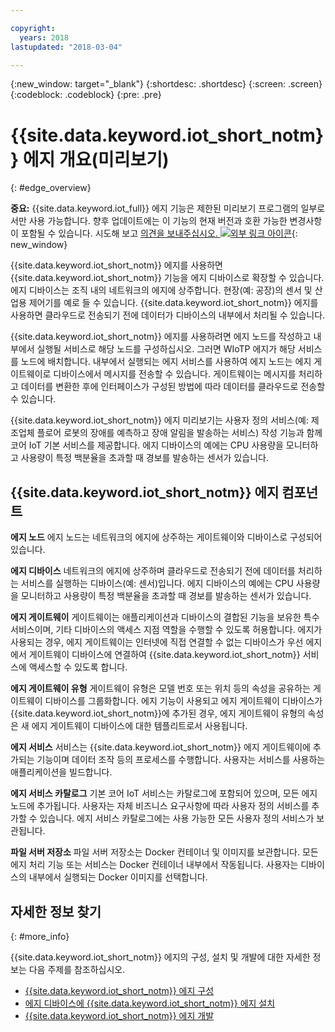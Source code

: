 ```yaml
---

copyright:
  years: 2018
lastupdated: "2018-03-04"

---
```


{:new_window: target="\_blank"}
{:shortdesc: .shortdesc}
{:screen: .screen}
{:codeblock: .codeblock}
{:pre: .pre}


# {{site.data.keyword.iot_short_notm}} 에지 개요(미리보기)
{: #edge_overview}

**중요:** {{site.data.keyword.iot_full}} 에지 기능은 제한된 미리보기 프로그램의 일부로서만 사용 가능합니다. 향후 업데이트에는 이 기능의 현재 버전과 호환 가능한 변경사항이 포함될 수 있습니다. 시도해 보고 [의견을 보내주십시오. ![외부 링크 아이콘](../../../icons/launch-glyph.svg)](https://developer.ibm.com/answers/smart-spaces/17/internet-of-things.html){: new_window}

{{site.data.keyword.iot_short_notm}} 에지를 사용하면 {{site.data.keyword.iot_short_notm}} 기능을 에지 디바이스로 확장할 수 있습니다. 에지 디바이스는 조직 내의 네트워크의 에지에 상주합니다. 현장(예: 공장)의 센서 및 산업용 제어기를 예로 들 수 있습니다. {{site.data.keyword.iot_short_notm}} 에지를 사용하면 클라우드로 전송되기 전에 데이터가 디바이스의 내부에서 처리될 수 있습니다. 

{{site.data.keyword.iot_short_notm}} 에지를 사용하려면 에지 노드를 작성하고 내부에서 실행될 서비스로 해당 노드를 구성하십시오. 그러면 WIoTP 에지가 해당 서비스를 노드에 배치합니다. 내부에서 실행되는 에지 서비스를 사용하여 에지 노드는 에지 게이트웨이로 디바이스에서 메시지를 전송할 수 있습니다. 게이트웨이는 메시지를 처리하고 데이터를 변환한 후에 인터페이스가 구성된 방법에 따라 데이터를 클라우드로 전송할 수 있습니다. 

{{site.data.keyword.iot_short_notm}} 에지 미리보기는 사용자 정의 서비스(예: 제조업체 플로어 로봇의 장애를 예측하고 장애 알림을 발송하는 서비스) 작성 기능과 함께 코어 IoT 기본 서비스를 제공합니다. 에지 디바이스의 예에는 CPU 사용량을 모니터하고 사용량이 특정 백분율을 초과할 때 경보를 발송하는 센서가 있습니다. 

## {{site.data.keyword.iot_short_notm}} 에지 컴포넌트

**에지 노드**
에지 노드는 네트워크의 에지에 상주하는 게이트웨이와 디바이스로 구성되어 있습니다. 

**에지 디바이스**
네트워크의 에지에 상주하며 클라우드로 전송되기 전에 데이터를 처리하는 서비스를 실행하는 디바이스(예: 센서)입니다. 에지 디바이스의 예에는 CPU 사용량을 모니터하고 사용량이 특정 백분율을 초과할 때 경보를 발송하는 센서가 있습니다. 

**에지 게이트웨이**
게이트웨이는 애플리케이션과 디바이스의 결합된 기능을 보유한 특수 서비스이며, 기타 디바이스의 액세스 지점 역할을 수행할 수 있도록 허용합니다. 에지가 사용되는 경우, 에지 게이트웨이는 인터넷에 직접 연결할 수 없는 디바이스가 우선 에지에서 게이트웨이 디바이스에 연결하여 {{site.data.keyword.iot_short_notm}} 서비스에 액세스할 수 있도록 합니다. 

**에지 게이트웨이 유형**
게이트웨이 유형은 모델 번호 또는 위치 등의 속성을 공유하는 게이트웨이 디바이스를 그룹화합니다. 에지 기능이 사용되고 에지 게이트웨이 디바이스가 {{site.data.keyword.iot_short_notm}}에 추가된 경우, 에지 게이트웨이 유형의 속성은 새 에지 게이트웨이 디바이스에 대한 템플리트로서 사용됩니다. 

**에지 서비스**
서비스는 {{site.data.keyword.iot_short_notm}} 에지 게이트웨이에 추가되는 기능이며 데이터 조작 등의 프로세스를 수행합니다. 사용자는 서비스를 사용하는 애플리케이션을 빌드합니다.

**에지 서비스 카탈로그**
기본 코어 IoT 서비스는 카탈로그에 포함되어 있으며, 모든 에지 노드에 추가됩니다. 사용자는 자체 비즈니스 요구사항에 따라 사용자 정의 서비스를 추가할 수 있습니다. 에지 서비스 카탈로그에는 사용 가능한 모든 사용자 정의 서비스가 보관됩니다. 

**파일 서버 저장소**
파일 서버 저장소는 Docker 컨테이너 및 이미지를 보관합니다. 모든 에지 처리 기능 또는 서비스는 Docker 컨테이너 내부에서 작동됩니다. 사용자는 디바이스의 내부에서 실행되는 Docker 이미지를 선택합니다.

## 자세한 정보 찾기
{: #more_info}

{{site.data.keyword.iot_short_notm}} 에지의 구성, 설치 및 개발에 대한 자세한 정보는 다음 주제를 참조하십시오. 
 - [{{site.data.keyword.iot_short_notm}} 에지 구성](WIoTP_edge_config.html#edge_configure)
 - [에지 디바이스에 {{site.data.keyword.iot_short_notm}} 에지 설치](WIoTP_edge_install.html#edge_install_device)
 - [{{site.data.keyword.iot_short_notm}} 에지 개발](WIoTP_edge_dev.html#edge_dev)
